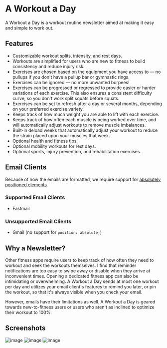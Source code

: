 # A Workout a Day

A Workout a Day is a workout routine newsletter aimed at making it easy and simple to work out.


## Features

- Customizable workout splits, intensity, and rest days.
- Workouts are simplified for users who are new to fitness to build consistency and reduce injury risk.
- Exercises are chosen based on the equipment you have access to — no pullups if you don't have a pullup bar or gymnastic rings.
- Exercises can be ignored — no more unwanted burpees!
- Exercises can be progressed or regressed to provide easier or harder variations of each exercise. This also ensures a consistent difficulty curve, so you don't work split squats before squats.
- Exercises can be set to refresh after a day or several months, depending on your preferred exercise variety.
- Keeps track of how much weight you are able to lift with each exercise.
- Keeps track of how often each muscle is being worked over time, and will automatically adjust workouts to remove muscle imbalances.
- Built-in deload weeks that automatically adjust your workout to reduce the strain placed upon your muscles that week.
- Optional health and fitness tips.
- Optional mobility workouts for rest days.
- Optional sports, injury prevention, and rehabilitation exercises.


## Email Clients

Because of how the emails are formatted, we require support for [absolutely positioned elements](https://www.caniemail.com/search/?s=absolute).

### Supported Email Clients

- Fastmail

### Unsupported Email Clients

- Gmail (no support for `position: absolute;`)


## Why a Newsletter?

Other fitness apps require users to keep track of how often they need to workout and seek the workouts themselves. I find that reminder notifications are too easy to swipe away or disable when they arrive at inconvenient times. Opening a dedicated fitness app can also be intimidating or overwhelming. A Workout a Day sends at most one workout per day and utilizes your email client's features to remind you later, or pin the workout, so that it's always visible when you check your email.

However, emails have their limitations as well. A Workout a Day is geared towards new-to-fitness users or users who aren't as inclined to optimize their workout to 100%.

## Screenshots

![image](https://github.com/gscanlon21/a-workout-a-day/assets/9373942/a9ca1410-6aa1-461e-8a12-e54af6e9efbb)
![image](https://github.com/gscanlon21/a-workout-a-day/assets/9373942/375cb930-671a-43e5-be78-a0efad42e609)
![image](https://github.com/gscanlon21/a-workout-a-day/assets/9373942/dc2138d4-20b5-4d3d-ab3b-7c3a20c08c77)
